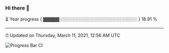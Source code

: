 ### Hi there 👋

⏳ Year progress { ▓▓▓▓▓░░░░░░░░░░░░░░░░░░░░░░░░░ } 18.91 %

---

⏰ Updated on Thursday, March 11, 2021, 12:56 AM UTC

![Progress Bar CI](https://github.com/arthurbuhl/arthurbuhl/workflows/Progress%20Bar%20CI/badge.svg)
